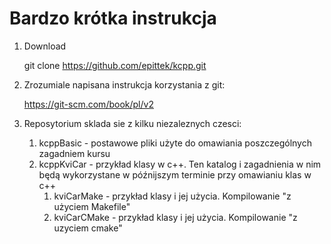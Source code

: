 # Bardzo krótka instrukcja

1. Download

   git clone https://github.com/epittek/kcpp.git

2. Zrozumiale napisana instrukcja korzystania z git:

   https://git-scm.com/book/pl/v2

3. Reposytorium sklada sie z kilku niezaleznych czesci:

	1. kcppBasic - postawowe pliki użyte do omawiania poszczególnych zagadniem kursu
	2. kcppKviCar - przykład klasy w c++. Ten katalog i zagadnienia w nim będą wykorzystane w późnijszym terminie przy omawianiu klas w c++
		1. kviCarMake  - przykład klasy i jej użycia. Kompilowanie "z użyciem Makefile"
		2. kviCarCMake - przykład klasy i jej użycia. Kompilowanie "z uzyciem cmake"
